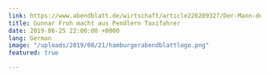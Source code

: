 ```yaml
---
link: https://www.abendblatt.de/wirtschaft/article226289327/Der-Mann-der-aus-Pendlern-Taxifahrer-macht.html
title: Gunnar Froh macht aus Pendlern Taxifahrer
date: 2019-06-25 22:00:00 +0000
lang: German
image: "/uploads/2019/08/21/hamburgerabendblattlogo.png"
featured: true

---
```

